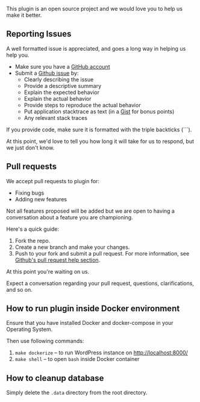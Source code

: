 This plugin is an open source project and we would love you to help us make it better.

## Reporting Issues

A well formatted issue is appreciated, and goes a long way in helping us help you.

* Make sure you have a [GitHub account](https://github.com/signup/free)
* Submit a [Github issue](https://github.com/gruz0/widget-to-display-posts-from-current-category/issues/new) by:
  * Clearly describing the issue
  * Provide a descriptive summary
  * Explain the expected behavior
  * Explain the actual behavior
  * Provide steps to reproduce the actual behavior
  * Put application stacktrace as text (in a [Gist](https://gist.github.com) for bonus points)
  * Any relevant stack traces

If you provide code, make sure it is formatted with the triple backticks (\`\`\`).

At this point, we'd love to tell you how long it will take for us to respond,
but we just don't know.

## Pull requests

We accept pull requests to plugin for:

* Fixing bugs
* Adding new features

Not all features proposed will be added but we are open to having a conversation
about a feature you are championing.

Here's a quick guide:

1. Fork the repo.
2. Create a new branch and make your changes.
3. Push to your fork and submit a pull request. For more information, see
[Github's pull request help section](https://help.github.com/articles/using-pull-requests/).

At this point you're waiting on us.

Expect a conversation regarding your pull request, questions, clarifications, and so on.

## How to run plugin inside Docker environment

Ensure that you have installed Docker and docker-compose in your Operating System.

Then use following commands:

1. `make dockerize` – to run WordPress instance on [http://localhost:8000/](http://localhost:8000/)
2. `make shell` – to open `bash` inside Docker container

## How to cleanup database

Simply delete the `.data` directory from the root directory.

